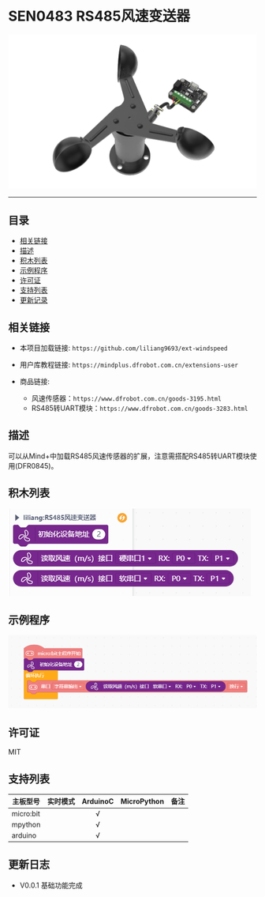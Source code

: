 # SEN0483 RS485风速变送器


![](./arduinoC/_images/featured.png)

---------------------------------------------------------

## 目录

* [相关链接](#相关链接)
* [描述](#描述)
* [积木列表](#积木列表)
* [示例程序](#示例程序)
* [许可证](#许可证)
* [支持列表](#支持列表)
* [更新记录](#更新记录)

## 相关链接
* 本项目加载链接: ```https://github.com/liliang9693/ext-windspeed```

* 用户库教程链接: ```https://mindplus.dfrobot.com.cn/extensions-user```

* 商品链接: 
    * 风速传感器：```https://www.dfrobot.com.cn/goods-3195.html```
    * RS485转UART模块：```https://www.dfrobot.com.cn/goods-3283.html```


## 描述
可以从Mind+中加载RS485风速传感器的扩展，注意需搭配RS485转UART模块使用(DFR0845)。

## 积木列表

![](./arduinoC/_images/blocks.png)



## 示例程序

![](./arduinoC/_images/example.png)

## 许可证

MIT

## 支持列表

主板型号                | 实时模式    | ArduinoC   | MicroPython    | 备注
------------------ | :----------: | :----------: | :---------: | -----
micro:bit        |             |       √       |             | 
mpython        |             |        √      |             | 
arduino        |             |        √      |             | 



## 更新日志
* V0.0.1  基础功能完成